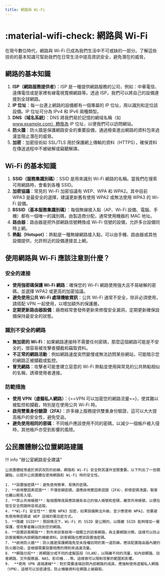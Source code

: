 ```yaml
---
title: 網路與 Wi-Fi
---
```


# :material-wifi-check: 網路與 Wi-Fi

在現今數位時代，網路與 Wi-Fi 已成為我們生活中不可或缺的一部分。了解這些技術的基本知識可幫助我們在日常生活中提高資訊安全，避免潛在的威脅。

## 網路的基本知識

1. **ISP（網路服務提供者）**：ISP 是一種提供網路服務的公司，例如：中華電信、遠傳電信或是家裡有線電視寬頻網路等。透過 ISP，我們可以將自己的設備連接到全球網路。
2. **IP 位址**：每一台連上網路的設備都有一個專屬的 IP 位址，用以識別和定位該設備。IP 位址可分為 IPv4 和 IPv6 兩種類型。
3. **DNS（域名系統）**：DNS 將我們易於記憶的網域名稱（如 www.example.com）轉換為 IP 位址，以便我們可以訪問網站。
4. **防火牆**：防火牆是保護網路安全的重要設備，通過檢查進出網路的資料包來過濾並阻止潛在的威脅。
5. **加密**：加密技術如 SSL/TLS 用於保護網上傳輸的資料（HTTPS），確保資料在傳送過程中不被破解或竊聽解譯。

## Wi-Fi 的基本知識

1. **SSID（服務集識別碼）**：SSID 是用來識別 Wi-Fi 網路的名稱。當我們在搜索可用網路時，會看到各種 SSID。
2. **加密協議**：常見的 Wi-Fi 加密協議有 WEP、WPA 和 WPA2。其中目前 WPA3 是最安全的選擇，建議更新舊有使用 WPA2 或無法使用 WPA3 的 Wi-Fi 設備。
3. **BSSID（基本服務集識別碼）**：每個無線接入點（AP、Wi-Fi 設備、電腦、手機）都有一個唯一的識別碼，由製造商分配，通常使用機器的 MAC 地址。
4. **路由器**：路由器是把外部網路信號轉換成 Wi-Fi 信號的設備，允許多台設備同時上網。
5. **熱點（Hotspot）**：熱點是一種無線網路接入點，可以由手機、路由器或其他設備提供，允許附近的設備連接並上網。

## 使用網路與 Wi-Fi 應該注意到什麼？

### 安全的連接

- **使用強密碼保護 Wi-Fi 網路**：確保您的 Wi-Fi 網路使用強大且不易破解的密碼，並選擇 WPA2 或更高的加密協議。
- **避免使用公共 Wi-Fi 處理機敏資訊**：公共 Wi-Fi 通常不安全，除非必須使用，請搭配 VPN 一起使用，以增加額外的保護層。
- **定期更新路由器設備**：廠商經常會發佈更新來修復安全漏洞，定期更新確保設備保持最安全的狀態。

### 識別不安全的網路

- **無加密的 Wi-Fi**：如果網路連接時不需要任何密碼，那麼這個網路可能是不安全的，很容易被攻擊者攔截和竊取資料。
- **不正常的網路活動**：例如網路速度突然變慢或無法訪問某些網站，可能暗示您的網路正被攔截或監控。
- **冒充網路**：攻擊者可能會建立惡意的 Wi-Fi 熱點並使用與常見的公共熱點相似的名稱，誘導使用者連接。

### 防範措施

- **使用 VPN（虛擬私人網路）**：{==VPN 可以加密您的網路流量==}，使其難以被監控和攔截，特別是在使用公共 Wi-Fi 時。
- **啟用雙重身份驗證（2FA）**：許多線上服務提供雙重身份驗證，這可以大大提高帳戶的安全性，避免受盜。
- **避免使用相同的密碼**：不同帳戶應該使用不同的密碼，以減少一個帳戶被入侵時，其他帳戶亦受到影響的風險。

## 公民團體辦公位置網路建議

!!! info "辦公室網路安全建議"

    公民團體經常處於資訊攻防的前線，網路和 Wi-Fi 安全對其運作至關重要。以下列出了一些關鍵點，以提升公民團體在使用網路和 Wi-Fi 時的安全性。

    1. **設置強密碼**：避免使用簡單、易猜的密碼。
    2. **啟用雙因素認證**：不僅依賴密碼，還應啟用雙因素認證（2FA），即使密碼洩露，駭客也難以輕易入侵。
    3. **禁止共用帳號**：每個團隊成員應該擁有自己的個人帳號和密碼，嚴禁共用帳號，以便在發生安全問題時容易追蹤。
    4. **Wi-Fi 安全性**：使用 WPA3 加密，如果設備無法升級，至少應使用 WPA2，但要避免使用無密碼或 WEP 這樣的舊加密方式。
    5. **隱藏 SSID**：預設情況下，Wi-Fi 的 SSID 是公開的，以隱藏 SSID 能夠增加一層保護，使攻擊者難以找到您的網路。
    6. **設置訪客網路**：對外來訪客啟用一個獨立的訪客網路，與主要網路分開，這樣可以防止訪客接觸到內部網路的機敏資料。訪客網路也應該設置強密碼。
    7. **啟用防火牆**：防火牆是保護網路免受未授權訪問的第一道防線。應該配置路由器內建的防火牆功能，並根據需要設置相應的規則來過濾流量。
    8. **網路分段**：將網路分成不同的虛擬區段（VLAN），以隔離不同的流量，如內部網路、訪客網路、文件服務器、NAS、影印機...等。這樣做可以限制攻擊的範圍和影響。
    9.  **使用 VPN 遠端連線**：對於需要遠端訪問內部網路的成員，應強制使用虛擬私人網路（VPN），這樣可以加密通信，防止機敏資料在網路上被竊取。
